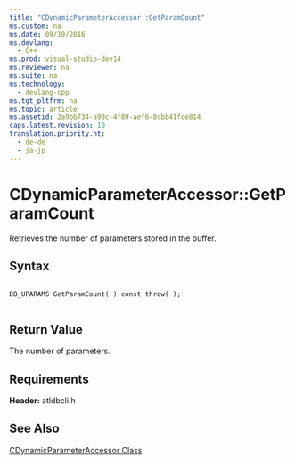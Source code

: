 ```yaml
---
title: "CDynamicParameterAccessor::GetParamCount"
ms.custom: na
ms.date: 09/19/2016
ms.devlang: 
  - C++
ms.prod: visual-studio-dev14
ms.reviewer: na
ms.suite: na
ms.technology: 
  - devlang-cpp
ms.tgt_pltfrm: na
ms.topic: article
ms.assetid: 2a9bb734-a90c-4f89-aef6-8cbb41fce814
caps.latest.revision: 10
translation.priority.ht: 
  - de-de
  - ja-jp
---
```

# CDynamicParameterAccessor::GetParamCount
Retrieves the number of parameters stored in the buffer.  
  
## Syntax  
  
```  
  
DB_UPARAMS GetParamCount( ) const throw( );  
  
```  
  
## Return Value  
 The number of parameters.  
  
## Requirements  
 **Header:** atldbcli.h  
  
## See Also  
 [CDynamicParameterAccessor Class](../vs140/CDynamicParameterAccessor-Class.md)